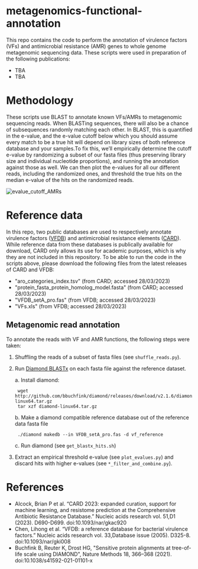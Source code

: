 # metagenomics-functional-annotation
This repo contains the code to perform the annotation of virulence factors (VFs) and antimicrobial resistance (AMR) genes to whole genome metagenomic sequencing data. These scripts were used in preparation of the following publications:
- TBA
- TBA

# Methodology

These scripts use BLAST to annotate known VFs/AMRs to metagenomic sequencing reads. When BLASTing sequences, there will also be a chance of subsequences randomly matching each other. In BLAST, this is quantified in the e-value, and the e-value cutoff below which you should assume every match to be a true hit will depend on library sizes of both reference database and your samples.To fix this, we’ll empirically determine the cutoff e-value by randomizing a subset of our fasta files (thus preserving library size and individual nucleotide proportions), and running the annotation against those as well. We can then plot the e-values for all our different reads, including the randomized ones, and threshold the true hits on the median e-value of the hits on the randomized reads.

![evalue_cutoff_AMRs](https://github.com/stefftaelman/metagenomics-functional-annotation/assets/39267023/90f6108f-3734-4180-9a7b-c763141b0a86)

# Reference data

In this repo, two public databases are used to respectively annotate virulence factors ([VFDB](http://www.mgc.ac.cn/VFs/main.htm)) and antimicrobial resistance elements ([CARD](https://card.mcmaster.ca/)). While reference data from these databases is publically available for download, CARD only allows its use for academic purposes, which is why they are not included in this repository. To be able to run the code in the scripts above, please download the following files from the latest releases of CARD and VFDB:
- "aro_categories_index.tsv" (from CARD; accessed 28/03/2023)
- "protein_fasta_protein_homolog_model.fasta" (from CARD; accessed 28/03/2023)
- "VFDB_setA_pro.fas" (from VFDB; accessed 28/03/2023)
- "VFs.xls" (from VFDB; accessed 28/03/2023)

## Metagenomic read annotation

To annotate the reads with VF and AMR functions, the following steps were taken:
1. Shuffling the reads of a subset of fasta files (see `shuffle_reads.py`).
2. Run [Diamond BLASTx](https://github.com/bbuchfink/diamond) on each fasta file against the reference dataset.
   
	a. Install diamond:

		wget http://github.com/bbuchfink/diamond/releases/download/v2.1.6/diamond-linux64.tar.gz
		tar xzf diamond-linux64.tar.gz

	b. Make a diamond compatible reference database out of the reference data fasta file

		./diamond makedb --in VFDB_setA_pro.fas -d vf_reference

	c. Run diamond (see `get_blastx_hits.sh`)

4. Extract an empirical threshold e-value (see `plot_evalues.py`) and discard hits with higher e-values (see `*_filter_and_combine.py`).

# References
- Alcock, Brian P et al. “CARD 2023: expanded curation, support for machine learning, and resistome prediction at the Comprehensive Antibiotic Resistance Database.” Nucleic acids research vol. 51,D1 (2023). D690-D699. doi:10.1093/nar/gkac920
- Chen, Lihong et al. “VFDB: a reference database for bacterial virulence factors.” Nucleic acids research vol. 33,Database issue (2005). D325-8. doi:10.1093/nar/gki008
- Buchfink B, Reuter K, Drost HG, "Sensitive protein alignments at tree-of-life scale using DIAMOND", Nature Methods 18, 366–368 (2021). doi:10.1038/s41592-021-01101-x

